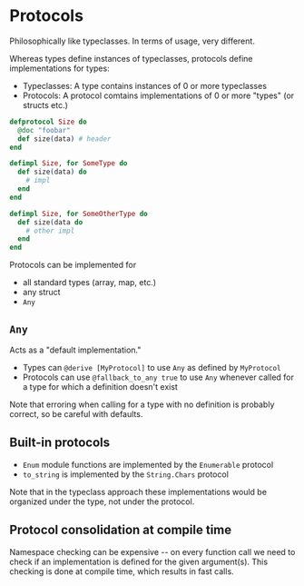 # Protocols

Philosophically like typeclasses. In terms of usage, very different.

Whereas types define instances of typeclasses, protocols define implementations for types:

* Typeclasses: A type contains instances of 0 or more typeclasses
* Protocols: A protocol comtains implementations of 0 or more "types" (or structs etc.)

```elixir
defprotocol Size do
  @doc "foobar"
  def size(data) # header
end

defimpl Size, for SomeType do
  def size(data) do
    # impl
  end
end

defimpl Size, for SomeOtherType do
  def size(data do
    # other impl
  end
end
```

Protocols can be implemented for

* all standard types (array, map, etc.)
* any struct
* `Any`

## `Any`

Acts as a "default implementation."

* Types can `@derive [MyProtocol]` to use `Any` as defined by `MyProtocol`
* Protocols can use `@fallback_to_any true` to use `Any` whenever called for a type for which a definition doesn't exist

Note that erroring when calling for a type with no definition is probably correct, so be careful with defaults.

## Built-in protocols

* `Enum` module functions are implemented by the `Enumerable` protocol
* `to_string` is implemented by the `String.Chars` protocol

Note that in the typeclass approach these implementations would be organized under the type, not under the protocol.

## Protocol consolidation at compile time

Namespace checking can be expensive -- on every function call we need to check if an implementation is defined for the given argument(s). This checking is done at compile time, which results in fast calls.
